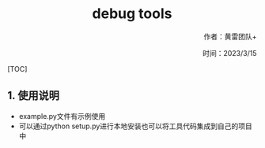 <h1 align="center">debug tools</h1>
<p align="right">作者：黄雷团队+
<p align="right">时间：2023/3/15

[TOC]

## 1. 使用说明

- example.py文件有示例使用
- 可以通过python setup.py进行本地安装也可以将工具代码集成到自己的项目中

